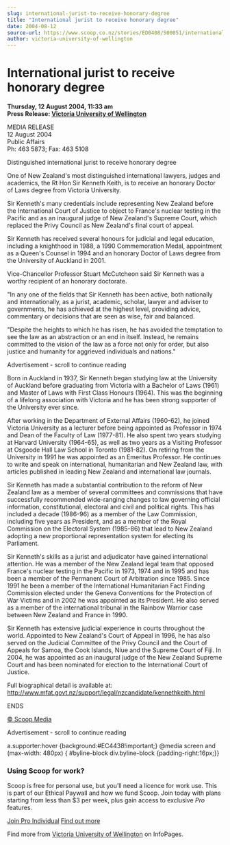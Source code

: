 ```yaml
---
slug: international-jurist-to-receive-honorary-degree
title: "International jurist to receive honorary degree"
date: 2004-08-12
source-url: https://www.scoop.co.nz/stories/ED0408/S00051/international-jurist-to-receive-honorary-degree.htm
author: victoria-university-of-wellington
---
```

International jurist to receive honorary degree
===============================================

**Thursday, 12 August 2004, 11:33 am**  
**Press Release: [Victoria University of Wellington](https://info.scoop.co.nz/Victoria_University_of_Wellington)**

MEDIA RELEASE  
12 August 2004  
Public Affairs  
Ph: 463 5873; Fax: 463 5108

Distinguished international jurist to receive honorary degree

One of New Zealand's most distinguished international lawyers, judges and academics, the Rt Hon Sir Kenneth Keith, is to receive an honorary Doctor of Laws degree from Victoria University.

Sir Kenneth's many credentials include representing New Zealand before the International Court of Justice to object to France's nuclear testing in the Pacific and as an inaugural judge of New Zealand's Supreme Court, which replaced the Privy Council as New Zealand's final court of appeal.

Sir Kenneth has received several honours for judicial and legal education, including a knighthood in 1988, a 1990 Commemoration Medal, appointment as a Queen's Counsel in 1994 and an honorary Doctor of Laws degree from the University of Auckland in 2001.

Vice-Chancellor Professor Stuart McCutcheon said Sir Kenneth was a worthy recipient of an honorary doctorate.

"In any one of the fields that Sir Kenneth has been active, both nationally and internationally, as a jurist, academic, scholar, lawyer and adviser to governments, he has achieved at the highest level, providing advice, commentary or decisions that are seen as wise, fair and balanced.

"Despite the heights to which he has risen, he has avoided the temptation to see the law as an abstraction or an end in itself. Instead, he remains committed to the vision of the law as a force not only for order, but also justice and humanity for aggrieved individuals and nations."

Advertisement - scroll to continue reading





Born in Auckland in 1937, Sir Kenneth began studying law at the University of Auckland before graduating from Victoria with a Bachelor of Laws (1961) and Master of Laws with First Class Honours (1964). This was the beginning of a lifelong association with Victoria and he has been strong supporter of the University ever since.

After working in the Department of External Affairs (1960-62), he joined Victoria University as a lecturer before being appointed as Professor in 1974 and Dean of the Faculty of Law (1977-81). He also spent two years studying at Harvard University (1964-65), as well as two years as a Visiting Professor at Osgoode Hall Law School in Toronto (1981-82). On retiring from the University in 1991 he was appointed as an Emeritus Professor. He continues to write and speak on international, humanitarian and New Zealand law, with articles published in leading New Zealand and international law journals.

Sir Kenneth has made a substantial contribution to the reform of New Zealand law as a member of several committees and commissions that have successfully recommended wide-ranging changes to law governing official information, constitutional, electoral and civil and political rights. This has included a decade (1986-96) as a member of the Law Commission, including five years as President, and as a member of the Royal Commission on the Electoral System (1985-86) that lead to New Zealand adopting a new proportional representation system for electing its Parliament.

Sir Kenneth's skills as a jurist and adjudicator have gained international attention. He was a member of the New Zealand legal team that opposed France's nuclear testing in the Pacific in 1973, 1974 and in 1995 and has been a member of the Permanent Court of Arbitration since 1985. Since 1991 he been a member of the International Humanitarian Fact Finding Commission elected under the Geneva Conventions for the Protection of War Victims and in 2002 he was appointed as its President. He also served as a member of the international tribunal in the Rainbow Warrior case between New Zealand and France in 1990.

Sir Kenneth has extensive judicial experience in courts throughout the world. Appointed to New Zealand's Court of Appeal in 1996, he has also served on the Judicial Committee of the Privy Council and the Court of Appeals for Samoa, the Cook Islands, Niue and the Supreme Court of Fiji. In 2004, he was appointed as an inaugural judge of the New Zealand Supreme Court and has been nominated for election to the International Court of Justice.

Full biographical detail is available at: http://www.mfat.govt.nz/support/legal/nzcandidate/kennethkeith.html

ENDS

[© Scoop Media](http://www.scoop.co.nz/about/terms.html)  

Advertisement - scroll to continue reading



a.supporter:hover {background:#EC4438!important;} @media screen and (max-width: 480px) { #byline-block div.byline-block {padding-right:16px;}}

### Using Scoop for work?

Scoop is free for personal use, but you’ll need a licence for work use. This is part of our Ethical Paywall and how we fund Scoop. Join today with plans starting from less than $3 per week, plus gain access to exclusive _Pro_ features.  
  
[Join Pro Individual](https://pro.scoop.co.nz/Individual/?from=ProIn24) [Find out more](https://pro.scoop.co.nz/using-scoop-for-work/?from=ProIn24)

Find more from [Victoria University of Wellington](https://info.scoop.co.nz/Victoria_University_of_Wellington) on InfoPages.